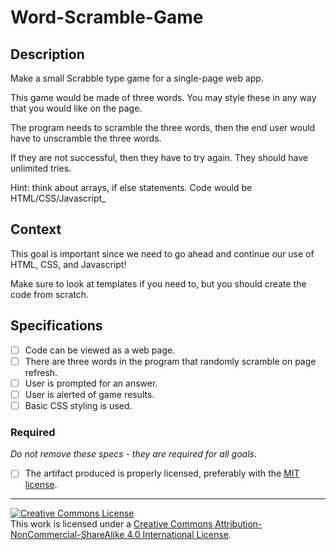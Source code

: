 # Word-Scramble-Game
## Description

Make a small Scrabble type game for a single-page web app.

This game would be made of three words. You may style these in any way that you would like on the page.

The program needs to scramble the three words, then the end user would have to unscramble the three words.

If they are not successful, then they have to try again. They should have unlimited tries.

Hint: think about arrays, if else statements. Code would be HTML/CSS/Javascript_

## Context

This goal is important since we need to go ahead and continue our use of HTML, CSS, and Javascript!

Make sure to look at templates if you need to, but you should create the code from scratch.

## Specifications

- [ ] Code can be viewed as a web page.
- [ ] There are three words in the program that randomly scramble on page refresh.
- [ ] User is prompted for an answer.
- [ ] User is alerted of game results.
- [ ] Basic CSS styling is used.

### Required

_Do not remove these specs - they are required for all goals_.

- [ ] The artifact produced is properly licensed, preferably with the [MIT license][mit-license].

---

<!-- LICENSE -->

<a rel="license" href="http://creativecommons.org/licenses/by-nc-sa/4.0/"><img alt="Creative Commons License" style="border-width:0" src="https://i.creativecommons.org/l/by-nc-sa/4.0/80x15.png" /></a>
<br />This work is licensed under a <a rel="license" href="http://creativecommons.org/licenses/by-nc-sa/4.0/">Creative Commons Attribution-NonCommercial-ShareAlike 4.0 International License</a>.

[mit-license]: https://opensource.org/licenses/MIT
